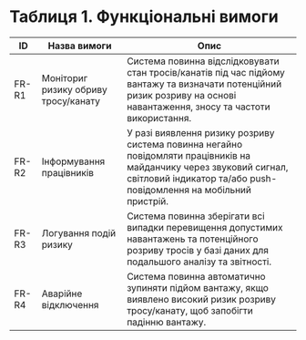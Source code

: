 # Таблиця 1. Функціональні вимоги

| ID      | Назва вимоги                 | Опис                                                                                                          |
|---------|------------------------------|---------------------------------------------------------------------------------------------------------------|
| FR-R1   | Моніториг ризику обриву тросу/канату | Система повинна відслідковувати стан тросів/канатів під час підйому вантажу та визначати потенційний ризик розриву на основі навантаження, зносу та частоти використання. |
| FR-R2   | Інформування працівників       | У разі виявлення ризику розриву система повинна негайно повідомляти працівників на майданчику через звуковий сигнал, світловий індикатор та/або push-повідомлення на мобільний пристрій. |
| FR-R3   | Логування подій ризику        | Система повинна зберігати всі випадки перевищення допустимих навантажень та потенційного розриву тросів у базі даних для подальшого аналізу та звітності. |
| FR-R4   | Аварійне відключення          | Система повинна автоматично зупиняти підйом вантажу, якщо виявлено високий ризик розриву тросу/канату, щоб запобігти падінню вантажу. |
 
